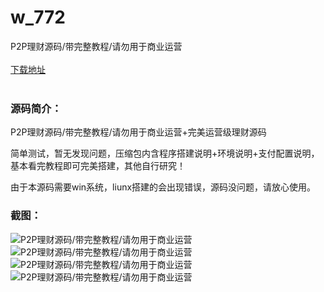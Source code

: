 # w_772
P2P理财源码/带完整教程/请勿用于商业运营
<br/></br>
[下载地址](https://www.uuid2.com/772.html "下载地址")
<br/></br>
<h3>源码简介：</h3>
<p>P2P理财源码/带完整教程/请勿用于商业运营+完美运营级理财源码<p>
<p>简单测试，暂无发现问题，压缩包内含程序搭建说明+环境说明+支付配置说明，基本看完教程即可完美搭建，其他自行研究！<p>
<p>由于本源码需要win系统，liunx搭建的会出现错误，源码没问题，请放心使用。<p>
<p>     <p>
<h3>截图：</h3>
<img src="https://www.uuid2.com/wp-content/uploads/img/202105/feabef6588.jpg" alt="P2P理财源码/带完整教程/请勿用于商业运营"><img src="https://www.uuid2.com/wp-content/uploads/img/202105/bcd54f0396.jpg" alt="P2P理财源码/带完整教程/请勿用于商业运营"><img src="https://www.uuid2.com/wp-content/uploads/img/202105/2ccf370618.png" alt="P2P理财源码/带完整教程/请勿用于商业运营"><img src="https://www.uuid2.com/wp-content/uploads/img/202105/1246de7760.jpg" alt="P2P理财源码/带完整教程/请勿用于商业运营">
